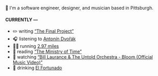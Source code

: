👋 I'm a software engineer, designer, and musician based in Pittsburgh.

#### CURRENTLY —

* ✏️ writing [“The Final Project”](https://www.amoscato.com/journal/final-project/)
* 🎧 listening to [Antonín Dvořák](https://www.last.fm/music/Anton%C3%ADn+Dvo%C5%99%C3%A1k/_/Symphony+No.+9+in+E+minor,+Op.+95+%22From+the+New+World%22:+IV.+Allegro+con+fuoco)
* 🏃‍♂️ running [2.97 miles](https://www.strava.com/activities/14722960842)
* 📘 reading [“The Ministry of Time”](https://www.goodreads.com/book/show/199798179-the-ministry-of-time)
* 🍿 watching [“Bill Laurance &amp; The Untold Orchestra - Bloom (Official Music Video)”](https://youtu.be/aOisxXhsXUk)
* 🍺 drinking [El Fortunado](https://untappd.com/user/namoscato/checkin/1478473470)
